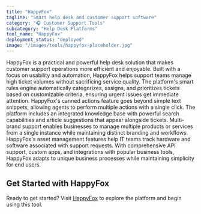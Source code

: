 ```yaml
---
title: "HappyFox"
tagline: "Smart help desk and customer support software"
category: "🎧 Customer Support Tools"
subcategory: "Help Desk Platforms"
tool_name: "HappyFox"
deployment_status: "deployed"
image: "/images/tools/happyfox-placeholder.jpg"
---
```

HappyFox is a practical and powerful help desk solution that makes customer support operations more efficient and enjoyable. Built with a focus on usability and automation, HappyFox helps support teams manage high ticket volumes without sacrificing service quality. The platform's smart rules engine automatically categorizes, assigns, and prioritizes tickets based on customizable criteria, ensuring urgent issues get immediate attention. HappyFox's canned actions feature goes beyond simple text snippets, allowing agents to perform multiple actions with a single click. The platform includes an integrated knowledge base with powerful search capabilities and article suggestions that appear alongside tickets. Multi-brand support enables businesses to manage multiple products or services from a single instance while maintaining distinct branding and workflows. HappyFox's asset management features help IT teams track hardware and software associated with support requests. With comprehensive API support, custom apps, and integrations with popular business tools, HappyFox adapts to unique business processes while maintaining simplicity for end users.
## Get Started with HappyFox

Ready to get started? Visit [HappyFox](https://happyfox.com) to explore the platform and begin using this tool.
